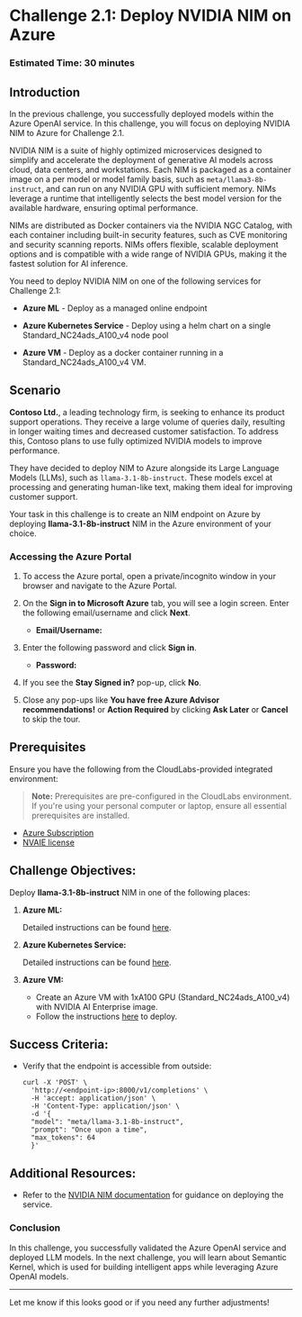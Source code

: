 # Challenge 2.1: Deploy NVIDIA NIM on Azure

### Estimated Time: 30 minutes

## Introduction

In the previous challenge, you successfully deployed models within the Azure OpenAI service. In this challenge, you will focus on deploying NVIDIA NIM to Azure for Challenge 2.1. 

NVIDIA NIM is a suite of highly optimized microservices designed to simplify and accelerate the deployment of generative AI models across cloud, data centers, and workstations. Each NIM is packaged as a container image on a per model or model family basis, such as `meta/llama3-8b-instruct`, and can run on any NVIDIA GPU with sufficient memory. NIMs leverage a runtime that intelligently selects the best model version for the available hardware, ensuring optimal performance.

NIMs are distributed as Docker containers via the NVIDIA NGC Catalog, with each container including built-in security features, such as CVE monitoring and security scanning reports. NIMs offers flexible, scalable deployment options and is compatible with a wide range of NVIDIA GPUs, making it the fastest solution for AI inference.

You need to deploy NVIDIA NIM on one of the following services for Challenge 2.1:

- **Azure ML** - Deploy as a managed online endpoint
  
- **Azure Kubernetes Service** - Deploy using a helm chart on a single Standard_NC24ads_A100_v4 node pool

- **Azure VM** - Deploy as a docker container running in a Standard_NC24ads_A100_v4 VM.

## Scenario

**Contoso Ltd.**, a leading technology firm, is seeking to enhance its product support operations. They receive a large volume of queries daily, resulting in longer waiting times and decreased customer satisfaction. To address this, Contoso plans to use fully optimized NVIDIA models to improve performance.

They have decided to deploy NIM to Azure alongside its Large Language Models (LLMs), such as `llama-3.1-8b-instruct`. These models excel at processing and generating human-like text, making them ideal for improving customer support.

Your task in this challenge is to create an NIM endpoint on Azure by deploying **llama-3.1-8b-instruct** NIM in the Azure environment of your choice.

### Accessing the Azure Portal

1. To access the Azure portal, open a private/incognito window in your browser and navigate to the Azure Portal.

1. On the **Sign in to Microsoft Azure** tab, you will see a login screen. Enter the following email/username and click **Next**.

   - **Email/Username:** <inject key="AzureAdUserEmail"></inject>

1. Enter the following password and click **Sign in**.

   - **Password:** <inject key="AzureAdUserPassword"></inject>

1. If you see the **Stay Signed in?** pop-up, click **No**.

1. Close any pop-ups like **You have free Azure Advisor recommendations!** or **Action Required** by clicking **Ask Later** or **Cancel** to skip the tour.

## Prerequisites

Ensure you have the following from the CloudLabs-provided integrated environment:

> **Note:** Prerequisites are pre-configured in the CloudLabs environment. If you're using your personal computer or laptop, ensure all essential prerequisites are installed.

- [Azure Subscription](https://azure.microsoft.com/en-us/free/)
- [NVAIE license](./Getting-NVAIE-License.md)

## Challenge Objectives:

Deploy **llama-3.1-8b-instruct** NIM in one of the following places:

1. **Azure ML:**

   Detailed instructions can be found [here](https://github.com/NVIDIA/nim-deploy/tree/main/cloud-service-providers/azure/azureml).

2. **Azure Kubernetes Service:**

   Detailed instructions can be found [here](https://github.com/NVIDIA/nim-deploy/tree/main/cloud-service-providers/azure/aks).

3. **Azure VM:**

   - Create an Azure VM with 1xA100 GPU (Standard_NC24ads_A100_v4) with NVIDIA AI Enterprise image.
   - Follow the instructions [here](https://docs.nvidia.com/nim/large-language-models/latest/getting-started.html) to deploy.

## Success Criteria:

- Verify that the endpoint is accessible from outside:
  ```
  curl -X 'POST' \
    'http://<endpoint-ip>:8000/v1/completions' \
    -H 'accept: application/json' \
    -H 'Content-Type: application/json' \
    -d '{
    "model": "meta/llama-3.1-8b-instruct",
    "prompt": "Once upon a time",
    "max_tokens": 64
    }'
  ```

## Additional Resources:

- Refer to the [NVIDIA NIM documentation](https://docs.nvidia.com/nim/large-language-models/latest/introduction.html) for guidance on deploying the service.

### Conclusion

In this challenge, you successfully validated the Azure OpenAI service and deployed LLM models. In the next challenge, you will learn about Semantic Kernel, which is used for building intelligent apps while leveraging Azure OpenAI models.

---

Let me know if this looks good or if you need any further adjustments!